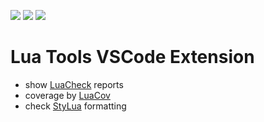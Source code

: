 ![](https://vsmarketplacebadges.dev/version-short/denk.lua-tools.svg)
![](https://vsmarketplacebadges.dev/rating-star/denk.lua-tools.svg)
![](https://vsmarketplacebadges.dev/trending-monthly/denk.lua-tools.svg)

# Lua Tools VSCode Extension

- show [LuaCheck](https://github.com/lunarmodules/luacheck) reports
- coverage by [LuaCov](https://github.com/lunarmodules/luacov)
- check [StyLua](https://github.com/JohnnyMorganz/StyLua) formatting
